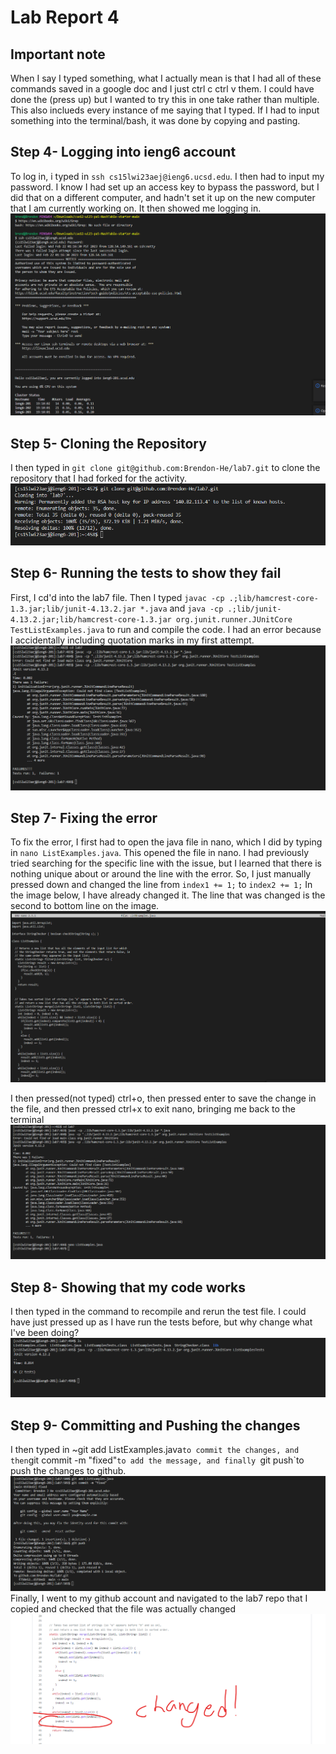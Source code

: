 # Lab Report 4

## Important note
When I say I typed something, what I actually mean is that I had all of these commands saved in a google doc and I just ctrl c ctrl v them.
I could have done the (press up)  but I wanted to try this in one take rather than multiple. This also inclueds every instance of me saying that I typed. 
If I had to input something into the terminal/bash, it was done by copying and pasting.

## Step 4- Logging into ieng6 account
To log in, i typed in `ssh cs15lwi23aej@ieng6.ucsd.edu`. I then had to input my password. 
I know I had set up an access key to bypass the password, but I did that on a different computer, and hadn't set it up on the new computer that I am currently working on.
It then showed me logging in.
![Image](week-4-step4.png)

## Step 5- Cloning the Repository
I then typed in `git clone git@github.com:Brendon-He/lab7.git` to clone the repository that I had forked for the activity. 
![Image](week-4-step5.png)

## Step 6- Running the tests to show they fail
First, I cd'd into the lab7 file. Then I typed `javac -cp .;lib/hamcrest-core-1.3.jar;lib/junit-4.13.2.jar *.java` and 
`java -cp .;lib/junit-4.13.2.jar;lib/hamcrest-core-1.3.jar org.junit.runner.JUnitCore TestListExamples.java` to run and compile the code.
I had an error because I accidentally including quotation marks in my first attempt.
![Image](week-4-step6.png)

## Step 7- Fixing the error
To fix the error, I first had to open the java file in nano, which I did by typing in `nano ListExamples.java`.
This opened the file in nano. I had previously tried searching for the specific line with the issue, but I learned that there is nothing unique about or around the line with the error.
So, I just manually pressed down and changed the line from `index1 += 1;` to `index2 += 1;` In the image below, I have already changed it. 
The line that was changed is the second to bottom line on the image. 
![Image](week-4-step7pt1.png)

I then pressed(not typed) ctrl+o, then pressed enter to save the change in the file, and then pressed ctrl+x to exit nano, bringing me back to the terminal
![Image](week-4-step7pt2.png)

## Step 8- Showing that my code works
I then typed in the command to recompile and rerun the test file. I could have just pressed up as I have run the tests before, but why change what I've been doing?
![Image](week-4-step8.png)
## Step 9- Committing and Pushing the changes
I then typed in ~git add ListExamples.java` to commit the changes, and then `git commit -m "fixed"`to add the message, and finally `git push`to push the changes to github.
![Image](week-4-step9pt1.png)
Finally, I went to my github account and navigated to the lab7 repo that I copied and checked that the file was actually changed
![Image](week-4-step9pt2.png)
